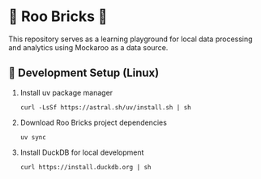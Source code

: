# 🦘 Roo Bricks 🧱

This repository serves as a learning playground for local data processing and analytics using Mockaroo as a data source.

## 🔨 Development Setup (Linux)

1. Install uv package manager
    ```shell
    curl -LsSf https://astral.sh/uv/install.sh | sh
    ```
1. Download Roo Bricks project dependencies
    ```shell
    uv sync
    ```
1. Install DuckDB for local development
    ```shell
    curl https://install.duckdb.org | sh
    ```
